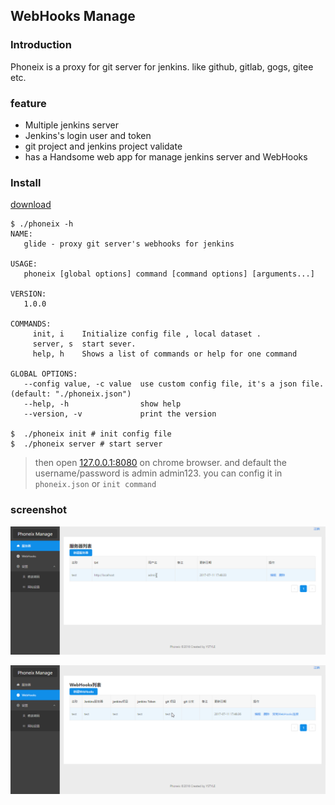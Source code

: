 ## WebHooks Manage


### Introduction
Phoneix is a proxy for git server for jenkins. like github, gitlab, gogs, gitee etc.

### feature
- Multiple jenkins server
- Jenkins's login user and token
- git project and jenkins project validate
- has a Handsome web app for manage jenkins server and WebHooks

### Install

[download](https://github.com/ystyle/phoneix/releases/)

```shell
$ ./phoneix -h
NAME:
   glide - proxy git server's webhooks for jenkins

USAGE:
   phoneix [global options] command [command options] [arguments...]

VERSION:
   1.0.0

COMMANDS:
     init, i    Initialize config file , local dataset .
     server, s  start sever.
     help, h    Shows a list of commands or help for one command

GLOBAL OPTIONS:
   --config value, -c value  use custom config file, it's a json file. (default: "./phoneix.json")
   --help, -h                show help
   --version, -v             print the version

$  ./phoneix init # init config file
$  ./phoneix server # start server
```

>then open [127.0.0.1:8080](http://127.0.0.1:8080) on chrome browser. and default the username/password is admin admin123. you can config it in `phoneix.json` or  `init command`

### screenshot
![](screenshot/chrome_2017-07-11_17-49-55.png)

![](screenshot/chrome_2017-07-11_17-50-05.png)
